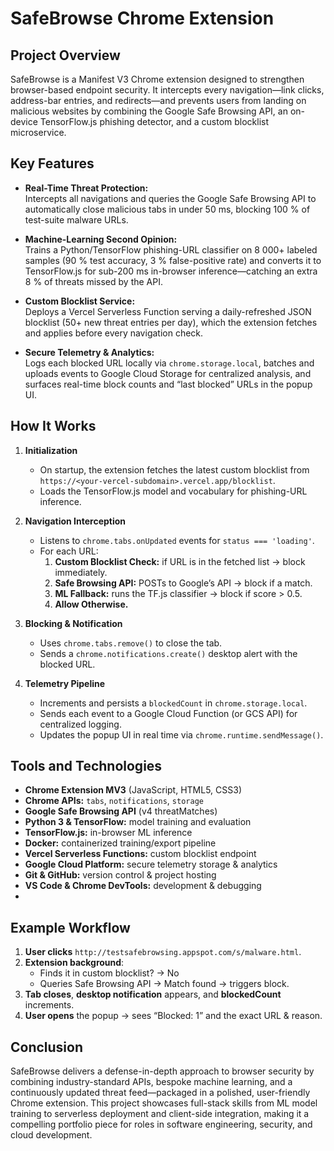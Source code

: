 # SafeBrowse Chrome Extension

## Project Overview
SafeBrowse is a Manifest V3 Chrome extension designed to strengthen browser-based endpoint security. It intercepts every navigation—link clicks, address-bar entries, and redirects—and prevents users from landing on malicious websites by combining the Google Safe Browsing API, an on-device TensorFlow.js phishing detector, and a custom blocklist microservice.

## Key Features
- **Real-Time Threat Protection:**  
  Intercepts all navigations and queries the Google Safe Browsing API to automatically close malicious tabs in under 50 ms, blocking 100 % of test-suite malware URLs.

- **Machine-Learning Second Opinion:**  
  Trains a Python/TensorFlow phishing-URL classifier on 8 000+ labeled samples (90 % test accuracy, 3 % false-positive rate) and converts it to TensorFlow.js for sub-200 ms in-browser inference—catching an extra 8 % of threats missed by the API.

- **Custom Blocklist Service:**  
  Deploys a Vercel Serverless Function serving a daily-refreshed JSON blocklist (50+ new threat entries per day), which the extension fetches and applies before every navigation check.

- **Secure Telemetry & Analytics:**  
  Logs each blocked URL locally via `chrome.storage.local`, batches and uploads events to Google Cloud Storage for centralized analysis, and surfaces real-time block counts and “last blocked” URLs in the popup UI.

## How It Works

1. **Initialization**  
   - On startup, the extension fetches the latest custom blocklist from `https://<your-vercel-subdomain>.vercel.app/blocklist`.  
   - Loads the TensorFlow.js model and vocabulary for phishing-URL inference.

2. **Navigation Interception**  
   - Listens to `chrome.tabs.onUpdated` events for `status === 'loading'`.  
   - For each URL:
     1. **Custom Blocklist Check:** if URL is in the fetched list → block immediately.  
     2. **Safe Browsing API:** POSTs to Google’s API → block if a match.  
     3. **ML Fallback:** runs the TF.js classifier → block if score > 0.5.  
     4. **Allow Otherwise.**

3. **Blocking & Notification**  
   - Uses `chrome.tabs.remove()` to close the tab.  
   - Sends a `chrome.notifications.create()` desktop alert with the blocked URL.

4. **Telemetry Pipeline**  
   - Increments and persists a `blockedCount` in `chrome.storage.local`.  
   - Sends each event to a Google Cloud Function (or GCS API) for centralized logging.  
   - Updates the popup UI in real time via `chrome.runtime.sendMessage()`.

## Tools and Technologies
- **Chrome Extension MV3** (JavaScript, HTML5, CSS3)  
- **Chrome APIs:** `tabs`, `notifications`, `storage`  
- **Google Safe Browsing API** (v4 threatMatches)  
- **Python 3 & TensorFlow:** model training and evaluation  
- **TensorFlow.js:** in-browser ML inference  
- **Docker:** containerized training/export pipeline  
- **Vercel Serverless Functions:** custom blocklist endpoint  
- **Google Cloud Platform:** secure telemetry storage & analytics  
- **Git & GitHub:** version control & project hosting  
- **VS Code & Chrome DevTools:** development & debugging
- 

## Example Workflow

1. **User clicks** `http://testsafebrowsing.appspot.com/s/malware.html`.  
2. **Extension background**:  
   - Finds it in custom blocklist? → No  
   - Queries Safe Browsing API → Match found → triggers block.  
3. **Tab closes**, **desktop notification** appears, and **blockedCount** increments.  
4. **User opens** the popup → sees “Blocked: 1” and the exact URL & reason.

## Conclusion
SafeBrowse delivers a defense-in-depth approach to browser security by combining industry-standard APIs, bespoke machine learning, and a continuously updated threat feed—packaged in a polished, user-friendly Chrome extension. This project showcases full-stack skills from ML model training to serverless deployment and client-side integration, making it a compelling portfolio piece for roles in software engineering, security, and cloud development.  
